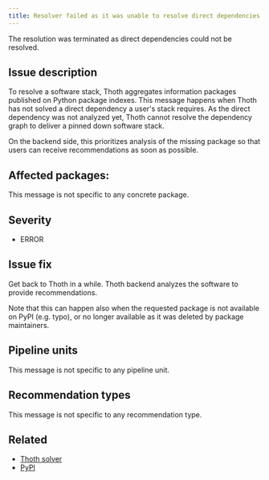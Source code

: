```yaml
---
title: Resolver failed as it was unable to resolve direct dependencies
---
```


The resolution was terminated as direct dependencies could not be resolved.

## Issue description

To resolve a software stack, Thoth aggregates information packages published on
Python package indexes. This message happens when Thoth has not solved a direct
dependency a user's stack requires. As the direct dependency was not analyzed
yet, Thoth cannot resolve the dependency graph to deliver a pinned down
software stack.

On the backend side, this prioritizes analysis of the missing package so that
users can receive recommendations as soon as possible.

## Affected packages:

This message is not specific to any concrete package.

## Severity

 * ERROR

## Issue fix

Get back to Thoth in a while. Thoth backend analyzes the software to provide
recommendations.

Note that this can happen also when the requested package is not available on PyPI
(e.g. typo), or no longer available as it was deleted by package maintainers.

## Pipeline units

This message is not specific to any pipeline unit.

## Recommendation types

This message is not specific to any recommendation type.

## Related

 * [Thoth solver][1]
 * [PyPI][2]

[1]: https://github.com/thoth-station/solver
[2]: https://pypi.org/
